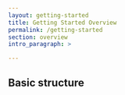 ```yaml
---
layout: getting-started
title: Getting Started Overview
permalink: /getting-started
section: overview
intro_paragraph: >

---
```


## Basic structure

